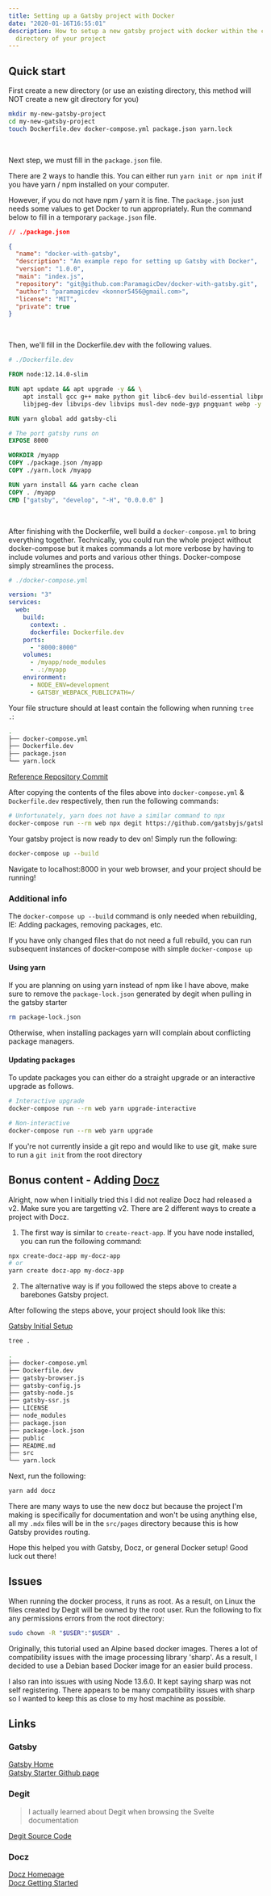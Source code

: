 ```yaml
---
title: Setting up a Gatsby project with Docker
date: "2020-01-16T16:55:01"
description: How to setup a new gatsby project with docker within the current
  directory of your project
---
```


## Quick start

First create a new directory (or use an existing directory, this method will NOT
create a new git directory for you)

```bash
mkdir my-new-gatsby-project
cd my-new-gatsby-project
touch Dockerfile.dev docker-compose.yml package.json yarn.lock
```

</br>

Next step, we must fill in the `package.json` file.

There are 2 ways to handle this. You can either run `yarn init or npm init` if you have
yarn / npm installed on your computer.

However, if you do not have npm / yarn it is fine. The `package.json` just needs
some values to get Docker to run appropriately. Run the command below to fill in
a temporary `package.json` file.

```json
// ./package.json

{
  "name": "docker-with-gatsby",
  "description": "An example repo for setting up Gatsby with Docker",
  "version": "1.0.0",
  "main": "index.js",
  "repository": "git@github.com:ParamagicDev/docker-with-gatsby.git",
  "author": "paramagicdev <konnor5456@gmail.com>",
  "license": "MIT",
  "private": true
}
```

</br>

Then, we'll fill in the Dockerfile.dev with the following values.

```dockerfile
# ./Dockerfile.dev

FROM node:12.14.0-slim

RUN apt update && apt upgrade -y && \
    apt install gcc g++ make python git libc6-dev build-essential libpng-dev \
    libjpeg-dev libvips-dev libvips musl-dev node-gyp pngquant webp -y

RUN yarn global add gatsby-cli

# The port gatsby runs on
EXPOSE 8000

WORKDIR /myapp
COPY ./package.json /myapp
COPY ./yarn.lock /myapp

RUN yarn install && yarn cache clean
COPY . /myapp
CMD ["gatsby", "develop", "-H", "0.0.0.0" ]
```

</br>

After finishing with the Dockerfile, well build a `docker-compose.yml` to bring
everything together. Technically, you could run the whole project without docker-compose
but it makes commands a lot more verbose by having to include volumes and ports
and various other things. Docker-compose simply streamlines the process.

```yaml
# ./docker-compose.yml

version: "3"
services:
  web:
    build:
      context: .
      dockerfile: Dockerfile.dev
    ports:
      - "8000:8000"
    volumes:
      - /myapp/node_modules
      - .:/myapp
    environment:
      - NODE_ENV=development
      - GATSBY_WEBPACK_PUBLICPATH=/
```

Your file structure should at least contain the following when running `tree .`:

```bash
.
├── docker-compose.yml
├── Dockerfile.dev
├── package.json
└── yarn.lock
```

[Reference Repository Commit](https://github.com/ParamagicDev/docker-with-gatsby/tree/initial-docker-setup)

After copying the contents of the files above into `docker-compose.yml` & `Dockerfile.dev`
respectively, then run the following commands:

```bash
# Unfortunately, yarn does not have a similar command to npx
docker-compose run --rm web npx degit https://github.com/gatsbyjs/gatsby-starter-default . --force
```

Your gatsby project is now ready to dev on! Simply run the following:

```bash
docker-compose up --build
```

Navigate to localhost:8000 in your web browser, and your project should be running!

### Additional info

The `docker-compose up --build` command is only needed when rebuilding, IE:
Adding packages, removing packages, etc.

If you have only changed files that do not need a full rebuild, you can run
subsequent instances of docker-compose with simple `docker-compose up`

#### Using yarn

If you are planning on using yarn instead of npm like I have above, make sure to remove
the `package-lock.json` generated by degit when pulling in the gatsby starter

```bash
rm package-lock.json
```

Otherwise, when installing packages yarn will complain about conflicting package
managers.

#### Updating packages

To update packages you can either do a straight upgrade or an interactive upgrade
as follows.

```bash
# Interactive upgrade
docker-compose run --rm web yarn upgrade-interactive

# Non-interactive
docker-compose run --rm web yarn upgrade
```

If you're not currently inside a git repo and would like to use git, make sure to
run a `git init` from the root directory

## Bonus content - Adding [Docz](https://www.docz.site)

Alright, now when I initially tried this I did not realize Docz had released a v2.
Make sure you are targetting v2. There are 2 different ways to create a project
with Docz.

1. The first way is similar to `create-react-app`. If you have node installed,
   you can run the following command:

```bash
npx create-docz-app my-docz-app
# or
yarn create docz-app my-docz-app
```

2. The alternative way is if you followed the steps above to create a barebones
   Gatsby project.

After following the steps above, your project should look like this:

[Gatsby Initial Setup](https://github.com/ParamagicDev/docker-with-gatsby)

```bash
tree .

.
├── docker-compose.yml
├── Dockerfile.dev
├── gatsby-browser.js
├── gatsby-config.js
├── gatsby-node.js
├── gatsby-ssr.js
├── LICENSE
├── node_modules
├── package.json
├── package-lock.json
├── public
├── README.md
├── src
└── yarn.lock
```

Next, run the following:

```bash
yarn add docz
```

There are many ways to use the new docz but because the project I'm making is specifically
for documentation and won't be using anything else, all my `.mdx` files will be in the
`src/pages` directory because this is how Gatsby provides routing.

Hope this helped you with Gatsby, Docz, or general Docker setup!
Good luck out there!

## Issues

When running the docker process, it runs as root. As a result, on Linux the files
created by Degit will be owned by the root user. Run the following to fix
any permissions errors from the root directory:

```bash
sudo chown -R "$USER":"$USER" .
```

Originally, this tutorial used an Alpine based docker images. Theres a lot of
compatibility issues with the image processing library 'sharp'. As a result,
I decided to use a Debian based Docker image for an easier build process.

I also ran into issues with using Node 13.6.0. It kept saying sharp was not self registering.
There appears to be many compatibility issues with sharp so I wanted to keep this
as close to my host machine as possible.

## Links

### Gatsby

[Gatsby Home](https://gatsbyjs.org)
</br>
[Gatsby Starter Github page](https://github.com/gatsbyjs/gatsby-starter-default)
</br>

### Degit

> I actually learned about Degit when browsing the Svelte documentation
> </br>

[Degit Source Code](https://github.com/Rich-Harris/degit)
</br>

### Docz

[Docz Homepage](https://www.docz.site)
</br>
[Docz Getting Started](https://www.docz.site/docs/getting-started)
